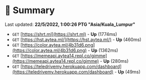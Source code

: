 # 📖 Summary
Last updated: **22/5/2022, 1:00:26 PTG "Asia/Kuala_Lumpur"**

- `GET` [https://shrt.ml](https://shrt.ml) - **Up** (1774ms)
- `GET` [https://hst.aytea.ml/](https://hst.aytea.ml/) - **Up** (460ms)
- `GET` [https://color.aytea.ml/4b31d6.png](https://color.aytea.ml/4b31d6.png) - **Up** (1362ms)
- `GET` [https://memeapi.aytea14.repl.co/gimme](https://memeapi.aytea14.repl.co/gimme) - **Up** (280ms)
- `GET` [https://teledrivemy.herokuapp.com/dashboard](https://teledrivemy.herokuapp.com/dashboard) - **Up** (49ms)
